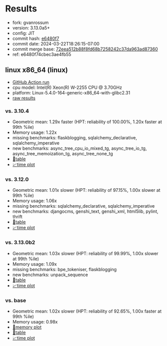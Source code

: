 # Results

- fork: gvanrossum
- version: 3.13.0a5+
- config: JIT
- commit hash: [e6480f7](https://github.com/gvanrossum/cpython/commit/e6480f7)
- commit date: 2024-03-22T18:26:15-07:00
- commit merge base: [72eea512b88f8fd68b7258242c37da963ad87360](https://github.com/gvanrossum/cpython/commit/72eea512b88f8fd68b7258242c37da963ad87360)
- ref: e6480f74cbec3ae4fb55

## linux x86_64 (linux)

- [GitHub Action run](https://github.com/faster-cpython/benchmarking/actions/runs/8398451474)
- cpu model: Intel(R) Xeon(R) W-2255 CPU @ 3.70GHz
- platform: Linux-5.4.0-164-generic-x86_64-with-glibc2.31
- [raw results](bm-20240322-linux-x86_64-gvanrossum-e6480f74cbec3ae4fb55-3.13.0a5%2B-e6480f7.json)

### vs. 3.10.4

- Geometric mean: 1.29x faster (HPT: reliability of 100.00%, 1.20x faster at 99th %ile)
- Memory usage: 1.22x
- missing benchmarks: flaskblogging, sqlalchemy_declarative, sqlalchemy_imperative
- new benchmarks: async_tree_cpu_io_mixed_tg, async_tree_io_tg, async_tree_memoization_tg, async_tree_none_tg
- [📄table](bm-20240322-linux-x86_64-gvanrossum-e6480f74cbec3ae4fb55-3.13.0a5%2B-e6480f7-vs-3.10.4.md)
- [📈time plot](bm-20240322-linux-x86_64-gvanrossum-e6480f74cbec3ae4fb55-3.13.0a5%2B-e6480f7-vs-3.10.4.svg)

### vs. 3.12.0

- Geometric mean: 1.01x slower (HPT: reliability of 97.15%, 1.00x slower at 99th %ile)
- Memory usage: 1.06x
- missing benchmarks: sqlalchemy_declarative, sqlalchemy_imperative
- new benchmarks: djangocms, genshi_text, genshi_xml, html5lib, pylint, thrift
- [📄table](bm-20240322-linux-x86_64-gvanrossum-e6480f74cbec3ae4fb55-3.13.0a5%2B-e6480f7-vs-3.12.0.md)
- [📈time plot](bm-20240322-linux-x86_64-gvanrossum-e6480f74cbec3ae4fb55-3.13.0a5%2B-e6480f7-vs-3.12.0.svg)

### vs. 3.13.0b2

- Geometric mean: 1.03x slower (HPT: reliability of 99.99%, 1.00x slower at 99th %ile)
- Memory usage: 1.09x
- missing benchmarks: bpe_tokeniser, flaskblogging
- new benchmarks: unpack_sequence
- [📄table](bm-20240322-linux-x86_64-gvanrossum-e6480f74cbec3ae4fb55-3.13.0a5%2B-e6480f7-vs-3.13.0b2.md)
- [📈time plot](bm-20240322-linux-x86_64-gvanrossum-e6480f74cbec3ae4fb55-3.13.0a5%2B-e6480f7-vs-3.13.0b2.svg)

### vs. base

- Geometric mean: 1.02x slower (HPT: reliability of 92.65%, 1.00x faster at 99th %ile)
- Memory usage: 0.98x
- [🧠memory plot](bm-20240322-linux-x86_64-gvanrossum-e6480f74cbec3ae4fb55-3.13.0a5%2B-e6480f7-vs-base-mem.svg)
- [📄table](bm-20240322-linux-x86_64-gvanrossum-e6480f74cbec3ae4fb55-3.13.0a5%2B-e6480f7-vs-base.md)
- [📈time plot](bm-20240322-linux-x86_64-gvanrossum-e6480f74cbec3ae4fb55-3.13.0a5%2B-e6480f7-vs-base.svg)


